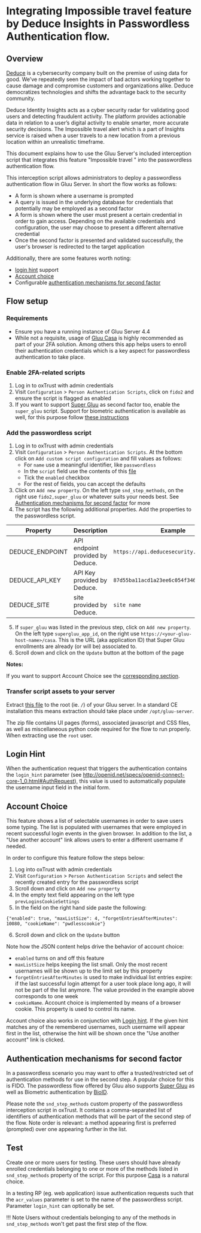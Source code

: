 # Integrating Impossible travel feature by Deduce Insights in Passwordless Authentication flow.

## Overview
[Deduce](https://www.deduce.com/) is a cybersecurity company built on the premise of using data for good. We’ve repeatedly seen the impact of bad actors working together to cause damage and compromise customers and organizations alike. Deduce democratizes technologies and shifts the advantage back to the security community.

Deduce Identity Insights acts as a cyber security radar for validating good users and detecting fraudulent activity. The platform provides actionable data in relation to a user’s digital activity to enable smarter, more accurate security decisions. The Impossible travel alert which is a part of Insights service is raised when a user travels to a new location from a previous location within an unrealistic timeframe.

This document explains how to use the Gluu Server's included interception script that integrates this feature "Impossible travel " into the passwordless authentication flow.

This interception script allows administrators to deploy a passwordless authentication flow in Gluu Server. In short the flow works as follows:

- A form is shown where a username is prompted
- A query is issued in the underlying database for credentials that potentially may be employed as a second factor
- A form is shown where the user must present a certain credential in order to gain access. Depending on the available credentials and configuration, the user may choose to present a different alternative credential
- Once the second factor is presented and validated successfully, the user's browser is redirected to the target application

Additionally, there are some features worth noting:

- [login hint](#login-hint) support 
- [Account choice](#account-choice)
- Configurable [authentication mechanisms for second factor](#authentication-mechanisms-for-second-factor)

## Flow setup

### Requirements

- Ensure you have a running instance of Gluu Server 4.4
- While not a requisite, usage of [Gluu Casa](https://casa.gluu.org) is highly recommended as part of your 2FA solution. Among others this app helps users to enroll their authentication credentials which is a key aspect for passwordless authentication to take place. 

### Enable 2FA-related scripts

1. Log in to oxTrust with admin credentials
2. Visit `Configuration` > `Person Authentication Scripts`, click on `fido2` and ensure the script is flagged as enabled 
3. If you want to support [Super Gluu](https://super.gluu.org/home/) as second factor too, enable the `super_gluu` script. Support for biometric authentication is available as well, for this purpose follow [these instructions](https://www.gluu.org/docs/gluu-server/authn-guide/BioID/) 



### Add the passwordless script

1. Log in to oxTrust with admin credentials
2. Visit `Configuration` > `Person Authentication Scripts`. At the bottom click on `Add custom script configuration` and fill values as follows:
   - For `name` use a meaningful identifier, like `passwordless`
   - In the `script` field use the contents of this [file](https://github.com/GluuFederation/oxAuth/blob/version_4.4.0/Server/integrations/deduce/PasswordlessAuthenticationWithDeduceImpossTravel.py)
   - Tick the `enabled` checkbox
   - For the rest of fields, you can accept the defaults
3. Click on `Add new property`. On the left type `snd_step_methods`, on the right use `fido2,super_gluu` or whatever suits your needs best. See [Authentication mechanisms for second factor](#authentication-mechanisms-for-second-factor) for more
4. The script has the following additional properties. Add the properties to the passwordless script.

|	Property	|	Description		|	Example	|
|-----------------------|-------------------------------|---------------|
|DEDUCE_ENDPOINT		|API endpoint provided by Deduce. |`https://api.deducesecurity.com/insights`|
|DEDUCE_API_KEY 		|API Key provided by Deduce. |`87d55ba11acd1a23ee6c054f3460154e`|
|DEDUCE_SITE		|site provided by Deduce. |`site name`|

5. If `super_gluu` was listed in the previous step, click on `Add new property`. On the left type `supergluu_app_id`, on the right use `https://<your-gluu-host-name>/casa`. This is the URL (aka application ID) that Super Gluu enrollments are already (or will be) associated to.
6. Scroll down and click on the `Update` button at the bottom of the page

**Notes:**

If you want to support Account Choice see the [corresponding section](#account-choice).

### Transfer script assets to your server

Extract [this file](https://github.com/GluuFederation/oxAuth/raw/version_4.2.3/Server/integrations/passwordless/bundle.zip) to the root (ie. `/`) of your Gluu server. In a standard CE installation this means extraction should take place under `/opt/gluu-server`.

The zip file contains UI pages (forms), associated javascript and CSS files, as well as miscellaneous python code required for the flow to run properly. When extracting use the `root` user. 

## Login Hint

When the authentication request that triggers the authentication contains the `login_hint` parameter (see http://openid.net/specs/openid-connect-core-1_0.html#AuthRequest), this value is used to automatically populate the username input field in the initial form. 

## Account Choice

This feature shows a list of selectable usernames in order to save users some typing. The list is populated with usernames that were employed in recent successful login events in the given browser. In addition to the list, a "Use another account" link allows users to enter a different username if needed.

In order to configure this feature follow the steps below:

1. Log into oxTrust with admin credentials
2. Visit `Configuration` > `Person Authentication Scripts` and select the recently created entry for the passwordless script
3. Scroll down and click on `Add new property`
4. In the empty text field appearing on the left type `prevLoginsCookieSettings`
5. In the field on the right hand side paste the following:

```
{"enabled": true, "maxListSize": 4, "forgetEntriesAfterMinutes": 10080, "cookieName": "pwdlesscookie"}
```
6. Scroll down and click on the `Update` button

Note how the JSON content helps drive the behavior of account choice:

- `enabled` turns on and off this feature
- `maxListSize` helps keeping the list small. Only the most recent usernames will be shown up to the limit set by this property 
- `forgetEntriesAfterMinutes` is used to make individual list entries expire: if the last successful login attempt for a user took place long ago, it will not be part of the list anymore. The value provided in the example above corresponds to one week
- `cookieName`. Account choice is implemented by means of a browser cookie. This property is used to control its name.

Account choice also works in conjunction with [Login hint](#login-hint). If the given hint matches any of the remembered usernames, such username will appear first in the list, otherwise the hint will be shown once the "Use another account" link is clicked.

## Authentication mechanisms for second factor

In a passwordless scenario you may want to offer a trusted/restricted set of authentication methods for use in the second step. A popular choice for this is FIDO. The passwordless flow offered by Gluu also supports [Super Gluu](https://super.gluu.org/home/) as well as Biometric authentication by [BioID](https://www.bioid.com/).

Please note the `snd_step_methods` custom property of the passwordless interception script in oxTrust. It contains a comma-separated list of identifiers of authentication methods that will be part of the second step of the flow. Note order is relevant: a method appearing first is preferred (prompted) over one appearing further in the list. 

## Test 

Create one or more users for testing. These users should have already enrolled credentials belonging to one or more of the methods listed in `snd_step_methods` property of the script. For this purpose [Casa](https://casa.gluu.org) is a natural choice.

In a testing RP (eg. web application) issue authentication requests such that the `acr_values` parameter is set to the name of the passwordless script. Parameter `login_hint` can optionally be set.

!!! Note
    Users without credentials belonging to any of the methods in `snd_step_methods` won't get past the first step of the flow.
